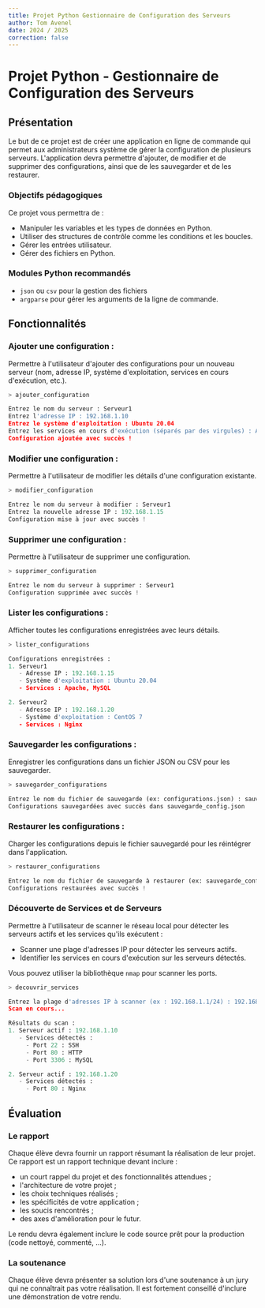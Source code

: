 ```yaml
---
title: Projet Python Gestionnaire de Configuration des Serveurs
author: Tom Avenel
date: 2024 / 2025
correction: false
---
```


# Projet Python - Gestionnaire de Configuration des Serveurs

## Présentation

Le but de ce projet est de créer une application en ligne de commande qui permet aux administrateurs système de gérer la configuration de plusieurs serveurs. L'application devra permettre d'ajouter, de modifier et de supprimer des configurations, ainsi que de les sauvegarder et de les restaurer.

### Objectifs pédagogiques

Ce projet vous permettra de :

- Manipuler les variables et les types de données en Python.
- Utiliser des structures de contrôle comme les conditions et les boucles.
- Gérer les entrées utilisateur.
- Gérer des fichiers en Python.

### Modules Python recommandés

- `json` ou `csv` pour la gestion des fichiers
- `argparse` pour gérer les arguments de la ligne de commande.

## Fonctionnalités

### Ajouter une configuration :

Permettre à l'utilisateur d'ajouter des configurations pour un nouveau serveur (nom, adresse IP, système d'exploitation, services en cours d'exécution, etc.).

```python
> ajouter_configuration

Entrez le nom du serveur : Serveur1
Entrez l'adresse IP : 192.168.1.10
Entrez le système d'exploitation : Ubuntu 20.04
Entrez les services en cours d'exécution (séparés par des virgules) : Apache, MySQL
Configuration ajoutée avec succès !
```

### Modifier une configuration :

Permettre à l'utilisateur de modifier les détails d'une configuration existante.

```python
> modifier_configuration

Entrez le nom du serveur à modifier : Serveur1
Entrez la nouvelle adresse IP : 192.168.1.15
Configuration mise à jour avec succès !
```

### Supprimer une configuration :

Permettre à l'utilisateur de supprimer une configuration.

```python
> supprimer_configuration

Entrez le nom du serveur à supprimer : Serveur1
Configuration supprimée avec succès !
```

### Lister les configurations :

Afficher toutes les configurations enregistrées avec leurs détails.

```python
> lister_configurations

Configurations enregistrées :
1. Serveur1
   - Adresse IP : 192.168.1.15
   - Système d'exploitation : Ubuntu 20.04
   - Services : Apache, MySQL

2. Serveur2
   - Adresse IP : 192.168.1.20
   - Système d'exploitation : CentOS 7
   - Services : Nginx
```

### Sauvegarder les configurations :

Enregistrer les configurations dans un fichier JSON ou CSV pour les sauvegarder.

```python
> sauvegarder_configurations

Entrez le nom du fichier de sauvegarde (ex: configurations.json) : sauvegarde_config.json
Configurations sauvegardées avec succès dans sauvegarde_config.json
```

### Restaurer les configurations :

Charger les configurations depuis le fichier sauvegardé pour les réintégrer dans l'application.

```python
> restaurer_configurations

Entrez le nom du fichier de sauvegarde à restaurer (ex: sauvegarde_config.json) : sauvegarde_config.json
Configurations restaurées avec succès !
```

### Découverte de Services et de Serveurs

Permettre à l'utilisateur de scanner le réseau local pour détecter les serveurs actifs et les services qu'ils exécutent :

- Scanner une plage d'adresses IP pour détecter les serveurs actifs.
- Identifier les services en cours d'exécution sur les serveurs détectés.

Vous pouvez utiliser la bibliothèque `nmap` pour scanner les ports.

```python
> decouvrir_services

Entrez la plage d'adresses IP à scanner (ex : 192.168.1.1/24) : 192.168.1.0/24
Scan en cours...

Résultats du scan :
1. Serveur actif : 192.168.1.10
   - Services détectés :
     - Port 22 : SSH
     - Port 80 : HTTP
     - Port 3306 : MySQL

2. Serveur actif : 192.168.1.20
   - Services détectés :
     - Port 80 : Nginx
```

## Évaluation

### Le rapport

Chaque élève devra fournir un rapport résumant la réalisation de leur projet. Ce rapport est un rapport technique devant inclure :

- un court rappel du projet et des fonctionnalités attendues ;
- l'architecture de votre projet ;
- les choix techniques réalisés ;
- les spécificités de votre application ;
- les soucis rencontrés ;
- des axes d'amélioration pour le futur.

Le rendu devra également inclure le code source prêt pour la production (code nettoyé, commenté, ...).

### La soutenance

Chaque élève devra présenter sa solution lors d'une soutenance à un jury qui ne connaîtrait pas votre réalisation. Il est fortement conseillé d'inclure une démonstration de votre rendu.

